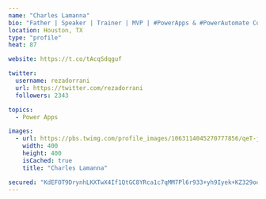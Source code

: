 ```yaml
---
name: "Charles Lamanna"
bio: "Father | Speaker | Trainer | MVP | #PowerApps & #PowerAutomate Community Super User | YouTuber Right-pointing triangle http://youtube.com/c/rezadorrani | Learn - Share - Clockwise rightwards and leftwards open circle arrows"
location: Houston, TX
type: "profile"
heat: 87

website: https://t.co/tAcqSdqguf

twitter:
  username: rezadorrani
  url: https://twitter.com/rezadorrani
  followers: 2343

topics:
  - Power Apps

images:
  - url: https://pbs.twimg.com/profile_images/1063114045270777856/qeT-jpWr_400x400.jpg
    width: 400
    height: 400
    isCached: true
    title: "Charles Lamanna"

secured: "KdEFOT9DrynhLKXTwX4If1QtGC8YRca1c7qMM7Pl6r933+yh9Iyek+KZ329oo7eZPJJDLufK/xpTLms7+Cx6bo6yFpSxbBRu/GbN5xlAVU63gweiZnGqKDTSit+1uj9m155+RLihsz3ftFMu6/eHwkupH4qTc25reTGAcgq2SbOnNrjn1/sDwi8wCQZ9eJjKpuYOJEn3g8zIXXaXk1SUV/30CGsYqlWsP1DOxMbaiUouMR7UYCYpmth5Y1d+rVHO5xmG04y+f1WPGNkwaIIgqJVlHVBcS3KGJTWKkI5bz6BUSSg6nSk9Cm4XML+J/rxxTWizOZ+h9ITBno1KanZqD1ABtCYzSQdPG3voH9m8Vmk2FDVe2kKImTEBj3iLDUQbgS+LDqVlvcLRR/yaQjwP2ibzKuMYnk4esNPZiZqTNmI=;9skisIYkZjTMetRyNzCD6w=="
---
```


